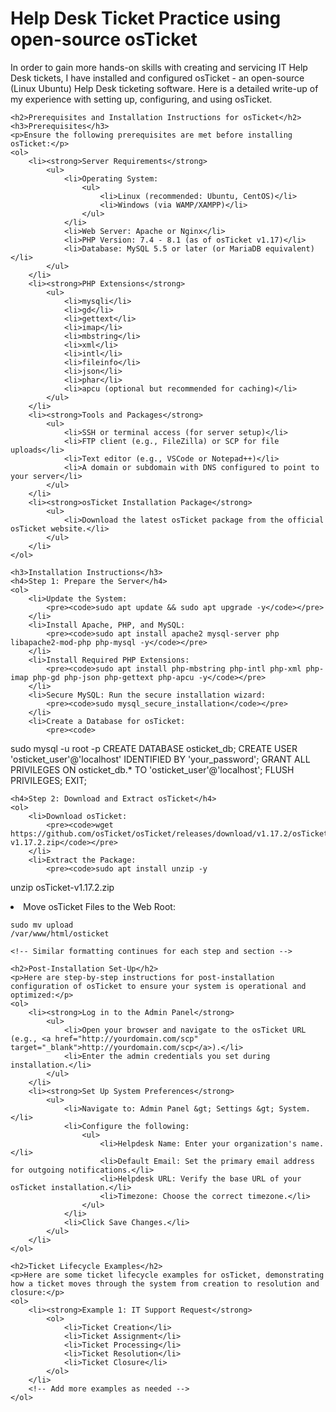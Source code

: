<!DOCTYPE html>
<html lang="en">
<head>
    <meta charset="UTF-8">
    <meta name="viewport" content="width=device-width, initial-scale=1.0">
    <title>osTicket Setup and Configuration</title>
</head>
<body>
    <h1>Help Desk Ticket Practice using open-source osTicket</h1>
    <p>
        In order to gain more hands-on skills with creating and servicing IT Help Desk tickets, I have installed and configured osTicket - an open-source (Linux Ubuntu) Help Desk ticketing software. Here is a detailed write-up of my experience with setting up, configuring, and using osTicket.
    </p>

    <h2>Prerequisites and Installation Instructions for osTicket</h2>
    <h3>Prerequisites</h3>
    <p>Ensure the following prerequisites are met before installing osTicket:</p>
    <ol>
        <li><strong>Server Requirements</strong>
            <ul>
                <li>Operating System:
                    <ul>
                        <li>Linux (recommended: Ubuntu, CentOS)</li>
                        <li>Windows (via WAMP/XAMPP)</li>
                    </ul>
                </li>
                <li>Web Server: Apache or Nginx</li>
                <li>PHP Version: 7.4 - 8.1 (as of osTicket v1.17)</li>
                <li>Database: MySQL 5.5 or later (or MariaDB equivalent)</li>
            </ul>
        </li>
        <li><strong>PHP Extensions</strong>
            <ul>
                <li>mysqli</li>
                <li>gd</li>
                <li>gettext</li>
                <li>imap</li>
                <li>mbstring</li>
                <li>xml</li>
                <li>intl</li>
                <li>fileinfo</li>
                <li>json</li>
                <li>phar</li>
                <li>apcu (optional but recommended for caching)</li>
            </ul>
        </li>
        <li><strong>Tools and Packages</strong>
            <ul>
                <li>SSH or terminal access (for server setup)</li>
                <li>FTP client (e.g., FileZilla) or SCP for file uploads</li>
                <li>Text editor (e.g., VSCode or Notepad++)</li>
                <li>A domain or subdomain with DNS configured to point to your server</li>
            </ul>
        </li>
        <li><strong>osTicket Installation Package</strong>
            <ul>
                <li>Download the latest osTicket package from the official osTicket website.</li>
            </ul>
        </li>
    </ol>

    <h3>Installation Instructions</h3>
    <h4>Step 1: Prepare the Server</h4>
    <ol>
        <li>Update the System:
            <pre><code>sudo apt update && sudo apt upgrade -y</code></pre>
        </li>
        <li>Install Apache, PHP, and MySQL:
            <pre><code>sudo apt install apache2 mysql-server php libapache2-mod-php php-mysql -y</code></pre>
        </li>
        <li>Install Required PHP Extensions:
            <pre><code>sudo apt install php-mbstring php-intl php-xml php-imap php-gd php-json php-gettext php-apcu -y</code></pre>
        </li>
        <li>Secure MySQL: Run the secure installation wizard:
            <pre><code>sudo mysql_secure_installation</code></pre>
        </li>
        <li>Create a Database for osTicket:
            <pre><code>
sudo mysql -u root -p
CREATE DATABASE osticket_db;
CREATE USER 'osticket_user'@'localhost' IDENTIFIED BY 'your_password';
GRANT ALL PRIVILEGES ON osticket_db.* TO 'osticket_user'@'localhost';
FLUSH PRIVILEGES;
EXIT;
            </code></pre>
        </li>
    </ol>

    <h4>Step 2: Download and Extract osTicket</h4>
    <ol>
        <li>Download osTicket:
            <pre><code>wget https://github.com/osTicket/osTicket/releases/download/v1.17.2/osTicket-v1.17.2.zip</code></pre>
        </li>
        <li>Extract the Package:
            <pre><code>sudo apt install unzip -y
unzip osTicket-v1.17.2.zip</code></pre>
        </li>
        <li>Move osTicket Files to the Web Root:
            <pre><code>sudo mv upload /var/www/html/osticket</code></pre>
        </li>
    </ol>

    <!-- Similar formatting continues for each step and section -->

    <h2>Post-Installation Set-Up</h2>
    <p>Here are step-by-step instructions for post-installation configuration of osTicket to ensure your system is operational and optimized:</p>
    <ol>
        <li><strong>Log in to the Admin Panel</strong>
            <ul>
                <li>Open your browser and navigate to the osTicket URL (e.g., <a href="http://yourdomain.com/scp" target="_blank">http://yourdomain.com/scp</a>).</li>
                <li>Enter the admin credentials you set during installation.</li>
            </ul>
        </li>
        <li><strong>Set Up System Preferences</strong>
            <ul>
                <li>Navigate to: Admin Panel &gt; Settings &gt; System.</li>
                <li>Configure the following:
                    <ul>
                        <li>Helpdesk Name: Enter your organization's name.</li>
                        <li>Default Email: Set the primary email address for outgoing notifications.</li>
                        <li>Helpdesk URL: Verify the base URL of your osTicket installation.</li>
                        <li>Timezone: Choose the correct timezone.</li>
                    </ul>
                </li>
                <li>Click Save Changes.</li>
            </ul>
        </li>
    </ol>

    <h2>Ticket Lifecycle Examples</h2>
    <p>Here are some ticket lifecycle examples for osTicket, demonstrating how a ticket moves through the system from creation to resolution and closure:</p>
    <ol>
        <li><strong>Example 1: IT Support Request</strong>
            <ol>
                <li>Ticket Creation</li>
                <li>Ticket Assignment</li>
                <li>Ticket Processing</li>
                <li>Ticket Resolution</li>
                <li>Ticket Closure</li>
            </ol>
        </li>
        <!-- Add more examples as needed -->
    </ol>
</body>
</html>
